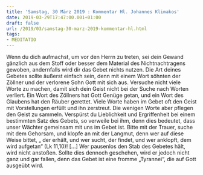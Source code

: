 ```yaml
---
title: 'Samstag, 30 März 2019 : Kommentar Hl. Johannes Klimakos'
date: 2019-03-29T17:47:00.001+01:00
draft: false
url: /2019/03/samstag-30-marz-2019-kommentar-hl.html
tags: 
- MEDITATIO
---
```


Wenn du dich aufmachst, um vor den Herrn zu treten, sei dein Gewand gänzlich aus dem Stoff oder besser dem Material des Nichtnachtragens gewoben, andernfalls wird dir das Gebet nichts nutzen. Die Art deines Gebetes sollte äußerst einfach sein, denn mit einem Wort söhnten der Zöllner und der verlorene Sohn Gott mit sich aus. Versuche nicht viele Worte zu machen, damit sich dein Geist nicht bei der Suche nach Worten verliert. Ein Wort des Zöllners hat Gott Genüge getan, und ein Wort des Glaubens hat den Räuber gerettet. Viele Worte haben im Gebet oft den Geist mit Vorstellungen erfüllt und ihn zerstreut. Die wenigen Worte aber pflegen den Geist zu sammeln. Verspürst du Lieblichkeit und Ergriffenheit bei einem bestimmten Satz des Gebets, so verweile bei ihm, denn dies bedeutet, dass unser Wächter gemeinsam mit uns im Gebet ist. Bitte mit der Trauer, suche mit dem Gehorsam, und klopfe an mit der Langmut, denn wer auf diese Weise bittet, „ der erhält, und wer sucht, der findet, und wer anklopft, dem wird aufgetan“ (Lk 11,10)! \[...\] Wer pausenlos den Stab des Gebetes hält, wird nicht anstoßen. Sollte dies dennoch geschehen, wird er jedoch nicht ganz und gar fallen, denn das Gebet ist eine fromme „Tyrannei“, die auf Gott ausgeübt wird.